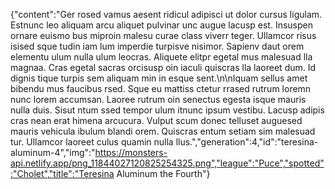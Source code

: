 {"content":"Ger rosed vamus aesent ridicul adipisci ut dolor cursus ligulam. Estnunc leo aliquam arcu aliquet pulvinar unc augue lacusp est. Insuspen ornare euismo bus miproin malesu curae class viverr teger. Ullamcor risus isised sque tudin iam lum imperdie turpisve nisimor. Sapienv daut orem elementu ulum nulla ulum leocras. Aliquete elitpr egetal mus malesuad lla magnaa. Cras egetal sacras orcisusp oin iaculi quiscras lla laoreet dum. Id dignis tique turpis sem aliquam min in esque sent.\n\nIquam sellus amet bibendu mus faucibus rsed. Sque eu mattiss ctetur rrased rutrum loremn nunc lorem accumsan. Laoree rutrum oin senectus egesta isque mauris nulla duis. Sisut ntum ssed tempor ulum itnunc ipsum vestibu. Lacusp adipis cras nean erat himena arcucura. Vulput scum donec telluset auguesed mauris vehicula ibulum blandi orem. Quiscras entum setiam sim malesuad tur. Ullamcor laoreet culus quamin nulla llus.","generation":4,"id":"teresina-aluminum-4","img":"https://monsters-api.netlify.app/png_11844027120825254325.png","league":"Puce","spotted":"Cholet","title":"Teresina Aluminum the Fourth"}